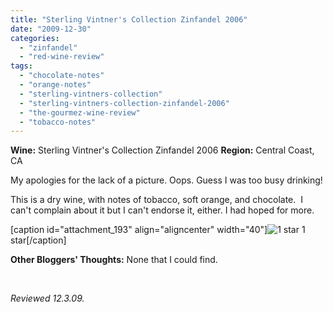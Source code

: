 ```yaml
---
title: "Sterling Vintner's Collection Zinfandel 2006"
date: "2009-12-30"
categories: 
  - "zinfandel"
  - "red-wine-review"
tags: 
  - "chocolate-notes"
  - "orange-notes"
  - "sterling-vintners-collection"
  - "sterling-vintners-collection-zinfandel-2006"
  - "the-gourmez-wine-review"
  - "tobacco-notes"
---
```


**Wine:** Sterling Vintner's Collection Zinfandel 2006 **Region:** Central Coast, CA

My apologies for the lack of a picture. Oops. Guess I was too busy drinking!

This is a dry wine, with notes of tobacco, soft orange, and chocolate.  I can't complain about it but I can't endorse it, either. I had hoped for more.

\[caption id="attachment\_193" align="aligncenter" width="40"\]![1 star](http://www.rebeccagomezfarrell.com/wp-content/uploads/2009/04/rating_olive1.gif "rating_olive1") 1 star\[/caption\]

**Other Bloggers' Thoughts:** None that I could find.

 

_Reviewed 12.3.09._
